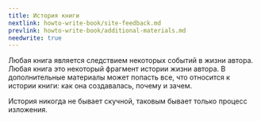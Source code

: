 ```yaml
---
title: История книги
nextlink: howto-write-book/site-feedback.md
prevlink: howto-write-book/additional-materials.md
needwrite: true
---
```


Любая книга является следствием некоторых событий в жизни автора.
Любая книга это некоторый фрагмент истории жизни автора.  В
дополнительные материалы может попасть все, что относится к истории
книги: как она создавалась, почему и зачем.

История никогда не бывает скучной, таковым бывает только процесс
изложения.
